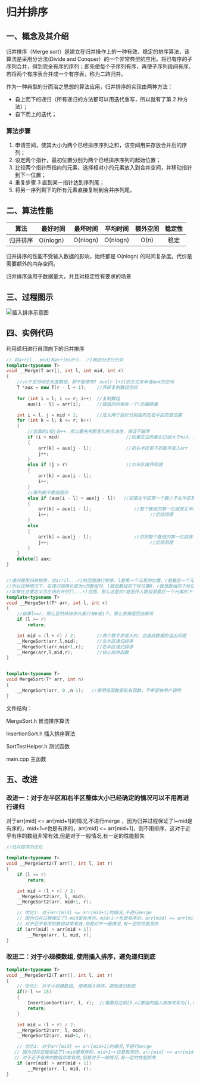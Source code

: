 # 归并排序

## 一、概念及其介绍

归并排序（Merge sort）是建立在归并操作上的一种有效、稳定的排序算法，该算法是采用分治法(Divide and Conquer）的一个非常典型的应用。将已有序的子序列合并，得到完全有序的序列；即先使每个子序列有序，再使子序列段间有序。若将两个有序表合并成一个有序表，称为二路归并。

作为一种典型的分而治之思想的算法应用，归并排序的实现由两种方法：

- 自上而下的递归（所有递归的方法都可以用迭代重写，所以就有了第 2 种方法）；
- 自下而上的迭代；



### 算法步骤

1. 申请空间，使其大小为两个已经排序序列之和，该空间用来存放合并后的序列；
2. 设定两个指针，最初位置分别为两个已经排序序列的起始位置；
3. 比较两个指针所指向的元素，选择相对小的元素放入到合并空间，并移动指针到下一位置；
4. 重复步骤 3 直到某一指针达到序列尾；
5. 将另一序列剩下的所有元素直接复制到合并序列尾。



## 二、算法性能

|   算法   | 最好时间  | 最坏时间 | 平均时间 | 额外空间 | 稳定性 |
| :------: | :-------: | :------: | :------: | :------: | :----: |
| 归并排序 | O(nlogn） | O(nlogn) | O(nlogn) |   O(n)   |  稳定  |

归并排序的性能不受输入数据的影响，始终都是 O(nlogn) 的时间复杂度。代价是需要额外的内存空间。

归并排序适用于数据量大，并且对稳定性有要求的场景

## 三、过程图示

![插入排序示意图](https://github.com/wanyu416/Data-Strucure/blob/main/src/mergeSort.gif)



## 四、实例代码

利用递归进行自顶向下的归并排序

```c++
// 将arr[l...mid]和arr[mid+1...r]两部分进行归并
template<typename T>
void __Merge(T arr[], int l, int mid, int r)
{
	//vs不支持动态长度数组，即不能使用T aux[r-l+1]的方式来申请aux的空间
	T *aux = new T[r - l + 1];    //开辟复制数组空间
	
	for (int i = l; i <= r; i++)  //复制数组
		aux[i - l] = arr[i];      //赋值的时候有一个l的偏移量

	int i = l, j = mid + 1;       //定义两个指针分别指向左右半区的首位置
	for (int k = l; k <= r; k++)
	{
		//后面的i和j会++，所以要先判断索引的合法性，保证不越界
		if (i > mid)                         //如果左边的索引已经大于mid，说明左半区已经都排序完
		{
			arr[k] = aux[j - l];             //把右半区剩下的数字放入arr
			j++;
		}
		else if (j > r)                      //右半区越界同理
		{
			arr[k] = aux[i - l];
			i++;
		}
		//再判断子数组部分
		else if (aux[i - l] < aux[j - l])   //如果左半区第一个数小于右半区第一个数
		{
			arr[k] = aux[i - l];                //整个数组的第一位就放左半区的第一个数
			i++;                                      //后续同理
		}
		else
		{
			arr[k] = aux[j - l];                //否则整个数组的第一位就放右半区的第一个数
			j++;                                      //后续同理
		}
	}
	delete[] aux;
}


//递归使用归并排序，对arr[l...r]的范围进行排序，l是第一个元素的位置，r是最后一个元素的位置，两边都是闭区间
//所以这种情况下，在递归调用长度为n的数组时，l就是数组的下标位置0，r就是数组的下标位置n-1
//如果在这里定义为左闭右开的[l...r)范围，那么这里的r就是传入数组里最后一个元素的下一个位置
template<typename T>
void __MergeSort(T* arr, int l, int r)
{
	//如果l>=r，那么显然待排序元素只有0或1个，那么直接返回去即可
	if (l >= r)
		return;

	int mid = (l + r) / 2;        //两个数字非常大时，会造成数据的溢出问题
	__MergeSort(arr,l,mid);       //左半区递归排序
	__MergeSort(arr,mid+1,r);     //右半区递归排序 
	__Merge(arr,l,mid,r);         //核心排序函数
}


template<typename T>
void MergeSort(T* arr, int n)
{
	__MergeSort(arr, 0 ,n-1);   //表明该函数是私有函数，不希望被用户调用
}
```



文件结构：

MergeSort.h  冒泡排序算法

InsertionSort.h  插入排序算法

SortTestHelper.h  测试函数

main.cpp  主函数



## 五、改进

### 改进一：对于左半区和右半区整体大小已经确定的情况可以不用再进行递归

对于arr[mid] <= arr[mid+1]的情况,不进行merge ，因为归并过程保证了l~mid是有序的，mid+1~r也是有序的，arr[mid] <= arr[mid+1]，则不用排序，这对于近乎有序的数组非常有效,但是对于一般情况,有一定的性能损失

```c++
//归并排序的优化

template<typename T>
void __MergeSort2(T arr[], int l, int r)
{
	if (l >= r)
		return;

	int mid = (l + r) / 2;
	__MergeSort2(arr, l, mid);
	__MergeSort2(arr, mid+1, r);

	// 优化1: 对于arr[mid] <= arr[mid+1]的情况,不进行merge
    // 因为归并过程保证了l~mid是有序的，mid+1~r也是有序的，arr[mid] <= arr[mid+1]，则不用排序
    // 对于近乎有序的数组非常有效,但是对于一般情况,有一定的性能损失
	if (arr[mid] > arr[mid + 1])
		__Merge(arr, l, mid, r);
}
```

### 改进二：对于小规模数组, 使用插入排序，避免递归到底

```c++
template<typename T>
void __MergeSort2(T arr[], int l, int r)
{
	// 优化2: 对于小规模数组, 使用插入排序，避免递归到底
	if(r-l <= 15)
	{
		InsertionSort(arr, l, r);  //需要将之前[0,n]数组的插入排序改写为[l,r]的
		return;
	}

	int mid = (l + r) / 2;
	__MergeSort2(arr, l, mid);
	__MergeSort2(arr, mid+1, r);

	// 优化1: 对于arr[mid] <= arr[mid+1]的情况,不进行merge
   // 因为归并过程保证了l~mid是有序的，mid+1~r也是有序的，arr[mid] <= arr[mid+1]，则不用排序
   // 对于近乎有序的数组非常有效,但是对于一般情况,有一定的性能损失
	if (arr[mid] > arr[mid + 1])
		__Merge(arr, l, mid, r);
}
```

